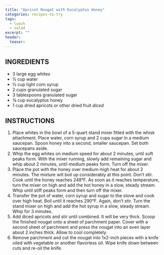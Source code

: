```yaml
---
title: "Apricot Nougat with Eucalyptus Honey"
categories: recipes-to-try
tags: 
  - lunch
  - salad
excerpt: ""
header:
  teaser: 
---
```


## INGREDIENTS
* 3 large egg whites
* ½ cup water
* ⅓ cup light corn syrup
* 2 cups granulated sugar
* 3 tablespoons granulated sugar
* ¾ cup eucalyptus honey
* 1 cup dried apricots or other dried fruit *diced*

## INSTRUCTIONS
1. Place whites in the bowl of a 5-quart stand mixer fitted with the whisk attachment. Place water, corn syrup and 2 cups sugar in a medium saucepan. Spoon honey into a second, smaller saucepan. Set both saucepans aside.
2. Whip the egg whites on medium speed for about 2 minutes, until soft peaks form. With the mixer running, slowly add remaining sugar and whip about 2 minutes, until medium peaks form. Turn off the mixer.
3. Place the pot with the honey over medium-high heat for about 2 minutes. The mixture will boil up considerably at this point. Don’t stir. Cook until the honey reaches 248°F. As soon as it reaches temperature, turn the mixer on high and add the hot honey in a slow, steady stream. Whip until stiff peaks form and then turn off the mixer.
4. Transfer the pot of water, corn syrup and sugar to the stove and cook over high heat. Boil until it reaches 290°F. Again, don’t stir. Turn the stand mixer on high and add the hot syrup in a slow, steady stream. Whip for 3 minutes.
5. Add diced apricots and stir until combined. It will be very thick. Scoop the finished nougat onto a sheet of parchment paper. Cover with a second sheet of parchment and press the nougat into an even layer about 2 inches thick. Allow to cool completely.
5. Remove parchment and cut the nougat into 1x2-inch pieces with a knife oiled with vegetable or another flavorless oil. Wipe knife down between cuts and re-oil the knife.